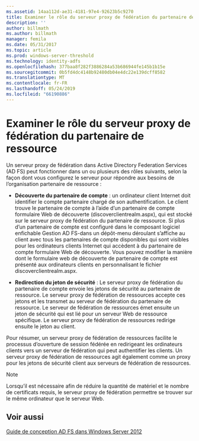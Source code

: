 ```yaml
---
ms.assetid: 14aa112d-ae31-4181-97e4-92623b5c9270
title: Examiner le rôle du serveur proxy de fédération du partenaire de ressource
description: ''
author: billmath
ms.author: billmath
manager: femila
ms.date: 05/31/2017
ms.topic: article
ms.prod: windows-server-threshold
ms.technology: identity-adfs
ms.openlocfilehash: 377baa8f282f3886284a53b686944fe145b1b15e
ms.sourcegitcommit: 0b5fd4dc4148b92480db04e4dc22e139dcff8582
ms.translationtype: MT
ms.contentlocale: fr-FR
ms.lasthandoff: 05/24/2019
ms.locfileid: "66190886"
---
```

# <a name="review-the-role-of-the-federation-server-proxy-in-the-resource-partner"></a>Examiner le rôle du serveur proxy de fédération du partenaire de ressource

Un serveur proxy de fédération dans Active Directory Federation Services \(AD FS\) peut fonctionner dans un ou plusieurs des rôles suivants, selon la façon dont vous configurez le serveur pour répondre aux besoins de l’organisation partenaire de ressource :  
  
-   **Découverte du partenaire de compte** : un ordinateur client Internet doit identifier le compte partenaire chargé de son authentification. Le client trouve le partenaire de compte à l’aide d’un partenaire de compte formulaire Web de découverte \(discoverclientrealm.aspx\), qui est stocké sur le serveur proxy de fédération du partenaire de ressource. Si plus d’un partenaire de compte est configuré dans le composant logiciel enfichable Gestion AD FS\-dans un dépôt\-menu déroulant s’affiche au client avec tous les partenaires de compte disponibles qui sont visibles pour les ordinateurs clients Internet qui accèdent à du partenaire de compte formulaire Web de découverte. Vous pouvez modifier la manière dont le formulaire web de découverte de partenaire de compte est présenté aux ordinateurs clients en personnalisant le fichier discoverclientrealm.aspx.  
  
-   **Redirection du jeton de sécurité** : Le serveur proxy de fédération du partenaire de compte envoie les jetons de sécurité au partenaire de ressource. Le serveur proxy de fédération de ressources accepte ces jetons et les transmet au serveur de fédération du partenaire de ressource. Le serveur de fédération de ressources émet ensuite un jeton de sécurité qui est lié pour un serveur Web de ressource spécifique. Le serveur proxy de fédération de ressources redirige ensuite le jeton au client.  
  
Pour résumer, un serveur proxy de fédération de ressources facilite le processus d’ouverture de session fédérée en redirigeant les ordinateurs clients vers un serveur de fédération qui peut authentifier les clients. Un serveur proxy de fédération de ressources agit également comme un proxy pour les jetons de sécurité client aux serveurs de fédération de ressources.  
  
> [!NOTE]  
> Lorsqu’il est nécessaire afin de réduire la quantité de matériel et le nombre de certificats requis, le serveur proxy de fédération permettre se trouver sur le même ordinateur que le serveur Web.  
  
## <a name="see-also"></a>Voir aussi
[Guide de conception AD FS dans Windows Server 2012](AD-FS-Design-Guide-in-Windows-Server-2012.md)


